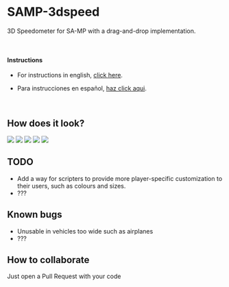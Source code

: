 # SAMP-3dspeed
3D Speedometer for SA-MP with a drag-and-drop implementation.

<br>

#### Instructions

- For instructions in english, [click here](README-en.md).

- Para instrucciones en español, [haz click aqui](README-es.md).

<br>


## How does it look?

![](https://i.imgur.com/x7Ak5d5.png)
![](https://i.imgur.com/3Nu9jjv.png)
![](https://i.imgur.com/2mM29sd.png)
![](https://i.imgur.com/vhqG1Ky.png)
![](https://i.imgur.com/THGrFdv.png)

## TODO

- Add a way for scripters to provide more player-specific customization to their users, such as colours and sizes.
- ???

## Known bugs
- Unusable in vehicles too wide such as airplanes
- ???

## How to collaborate
Just open a Pull Request with your code
